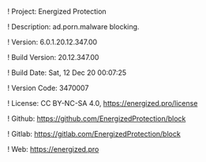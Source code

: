 ! Project: Energized Protection

! Description: ad.porn.malware blocking.

! Version: 6.0.1.20.12.347.00

! Build Version: 20.12.347.00

! Build Date: Sat, 12 Dec 20 00:07:25

! Version Code: 3470007

! License: CC BY-NC-SA 4.0, https://energized.pro/license

! Github: https://github.com/EnergizedProtection/block

! Gitlab: https://gitlab.com/EnergizedProtection/block


! Web: https://energized.pro
